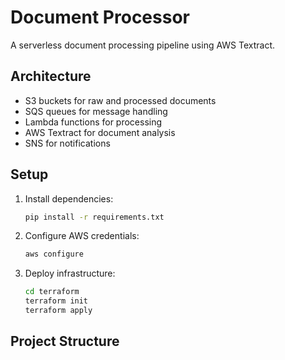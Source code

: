 # Document Processor

A serverless document processing pipeline using AWS Textract.

## Architecture

- S3 buckets for raw and processed documents
- SQS queues for message handling
- Lambda functions for processing
- AWS Textract for document analysis
- SNS for notifications

## Setup

1. Install dependencies:
   ```bash
   pip install -r requirements.txt
   ```

2. Configure AWS credentials:
   ```bash
   aws configure
   ```

3. Deploy infrastructure:
   ```bash
   cd terraform
   terraform init
   terraform apply
   ```

## Project Structure 